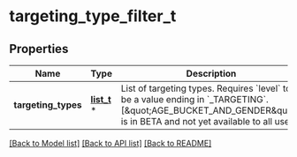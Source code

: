 # targeting_type_filter_t

## Properties
Name | Type | Description | Notes
------------ | ------------- | ------------- | -------------
**targeting_types** | [**list_t**](ads_analytics_targeting_type.md) \* | List of targeting types. Requires &#x60;level&#x60; to be a value ending in &#x60;_TARGETING&#x60;. [\&quot;AGE_BUCKET_AND_GENDER\&quot;] is in BETA and not yet available to all users. | [optional] 

[[Back to Model list]](../README.md#documentation-for-models) [[Back to API list]](../README.md#documentation-for-api-endpoints) [[Back to README]](../README.md)


